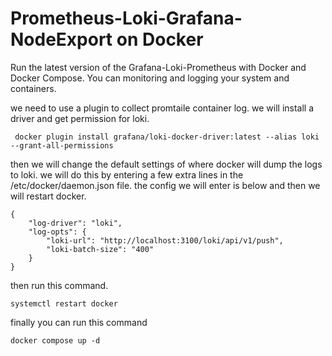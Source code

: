 # Prometheus-Loki-Grafana-NodeExport on Docker

Run the latest version of the Grafana-Loki-Prometheus with Docker and Docker Compose. You can monitoring and logging your system and containers.


we need to use a plugin to collect promtaile container log. we will install a driver and get permission for loki.

```
 docker plugin install grafana/loki-docker-driver:latest --alias loki --grant-all-permissions
```

then we will change the default settings of where docker will dump the logs to loki. we will do this by entering a few extra lines in the /etc/docker/daemon.json file. the config we will enter is below and then we will restart docker.
```
{
    "log-driver": "loki",
    "log-opts": {
        "loki-url": "http://localhost:3100/loki/api/v1/push",
        "loki-batch-size": "400"
    }
}
```
then run this command.
```
systemctl restart docker
```

finally you can run this command
```
docker compose up -d
```